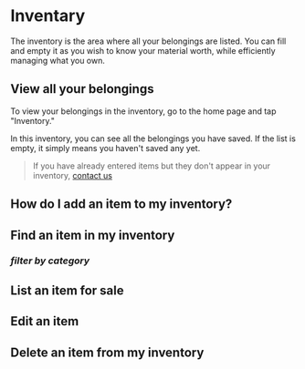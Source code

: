 # Inventary

The inventory is the area where all your belongings are listed. You can fill and empty it as you wish to know your material worth, while efficiently managing what you own.

## View all your belongings

To view your belongings in the inventory, go to the home page and tap "Inventory."

In this inventory, you can see all the belongings you have saved. If the list is empty, it simply means you haven't saved any yet.

> If you have already entered items but they don't appear in your inventory, [contact us](https://wa.me/+237698778055)

## How do I add an item to my inventory?

## Find an item in my inventory

### *filter by category*

## List an item for sale

## Edit an item

## Delete an item from my inventory